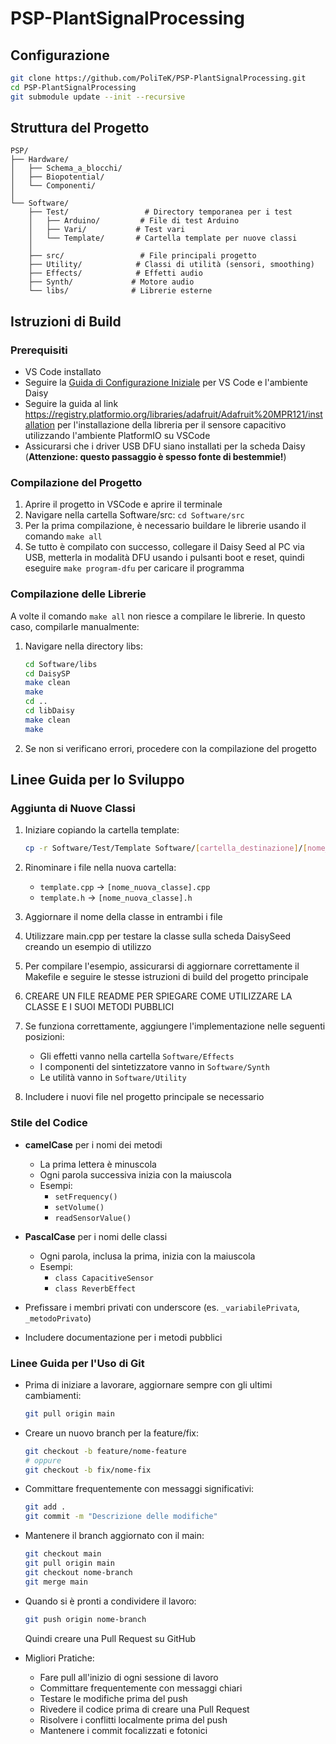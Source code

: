 # PSP-PlantSignalProcessing

## Configurazione
```bash
git clone https://github.com/PoliTeK/PSP-PlantSignalProcessing.git
cd PSP-PlantSignalProcessing
git submodule update --init --recursive
```

## Struttura del Progetto
```
PSP/
├── Hardware/
│   ├── Schema_a_blocchi/
│   ├── Biopotential/
│   └── Componenti/
│
└── Software/
    ├── Test/                 # Directory temporanea per i test
    │   ├── Arduino/         # File di test Arduino
    │   ├── Vari/           # Test vari
    │   └── Template/       # Cartella template per nuove classi
    │
    ├── src/                 # File principali progetto
    ├── Utility/            # Classi di utilità (sensori, smoothing)
    ├── Effects/            # Effetti audio
    ├── Synth/             # Motore audio
    └── libs/              # Librerie esterne
```

## Istruzioni di Build

### Prerequisiti
- VS Code installato 
- Seguire la [Guida di Configurazione Iniziale](https://github.com/electro-smith/DaisyWiki/wiki#1-upload-an-example-program) per VS Code e l'ambiente Daisy
- Seguire la guida al link https://registry.platformio.org/libraries/adafruit/Adafruit%20MPR121/installation per l'installazione della libreria per il sensore capacitivo utilizzando l'ambiente PlatformIO su VSCode
- Assicurarsi che i driver USB DFU siano installati per la scheda Daisy (**Attenzione: questo passaggio è spesso fonte di bestemmie!**)

### Compilazione del Progetto
1. Aprire il progetto in VSCode e aprire il terminale
2. Navigare nella cartella Software/src: `cd Software/src`
3. Per la prima compilazione, è necessario buildare le librerie usando il comando `make all`
4. Se tutto è compilato con successo, collegare il Daisy Seed al PC via USB, metterla in modalità DFU usando i pulsanti boot e reset, quindi eseguire `make program-dfu` per caricare il programma

### Compilazione delle Librerie
A volte il comando `make all` non riesce a compilare le librerie. In questo caso, compilarle manualmente:
1. Navigare nella directory libs:
   ```bash
   cd Software/libs
   cd DaisySP
   make clean
   make
   cd ..
   cd libDaisy
   make clean
   make
   ```
2. Se non si verificano errori, procedere con la compilazione del progetto

## Linee Guida per lo Sviluppo

### Aggiunta di Nuove Classi
1. Iniziare copiando la cartella template:
   ```bash
   cp -r Software/Test/Template Software/[cartella_destinazione]/[nome_nuova_classe]
   ```
2. Rinominare i file nella nuova cartella:
   - `template.cpp` → `[nome_nuova_classe].cpp`
   - `template.h` → `[nome_nuova_classe].h`

3. Aggiornare il nome della classe in entrambi i file

4. Utilizzare main.cpp per testare la classe sulla scheda DaisySeed creando un esempio di utilizzo

5. Per compilare l'esempio, assicurarsi di aggiornare correttamente il Makefile e seguire le stesse istruzioni di build del progetto principale

6. CREARE UN FILE README PER SPIEGARE COME UTILIZZARE LA CLASSE E I SUOI METODI PUBBLICI

7. Se funziona correttamente, aggiungere l'implementazione nelle seguenti posizioni:
   - Gli effetti vanno nella cartella `Software/Effects`
   - I componenti del sintetizzatore vanno in `Software/Synth`
   - Le utilità vanno in `Software/Utility`

8. Includere i nuovi file nel progetto principale se necessario

### Stile del Codice
- **camelCase** per i nomi dei metodi
  - La prima lettera è minuscola
  - Ogni parola successiva inizia con la maiuscola
  - Esempi: 
    - `setFrequency()`
    - `setVolume()`
    - `readSensorValue()`

- **PascalCase** per i nomi delle classi
  - Ogni parola, inclusa la prima, inizia con la maiuscola
  - Esempi:
    - `class CapacitiveSensor`
    - `class ReverbEffect`

- Prefissare i membri privati con underscore (es. `_variabilePrivata`, `_metodoPrivato`)
- Includere documentazione per i metodi pubblici

### Linee Guida per l'Uso di Git
- Prima di iniziare a lavorare, aggiornare sempre con gli ultimi cambiamenti:
  ```bash
  git pull origin main
  ```

- Creare un nuovo branch per la feature/fix:
  ```bash
  git checkout -b feature/nome-feature
  # oppure
  git checkout -b fix/nome-fix
  ```

- Committare frequentemente con messaggi significativi:
  ```bash
  git add .
  git commit -m "Descrizione delle modifiche"
  ```

- Mantenere il branch aggiornato con il main:
  ```bash
  git checkout main
  git pull origin main
  git checkout nome-branch
  git merge main
  ```

- Quando si è pronti a condividere il lavoro:
  ```bash
  git push origin nome-branch
  ```
  Quindi creare una Pull Request su GitHub

- Migliori Pratiche:
  - Fare pull all'inizio di ogni sessione di lavoro
  - Committare frequentemente con messaggi chiari
  - Testare le modifiche prima del push
  - Rivedere il codice prima di creare una Pull Request
  - Risolvere i conflitti localmente prima del push
  - Mantenere i commit focalizzati e fotonici
